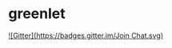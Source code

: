 # greenlet
[![Gitter](https://badges.gitter.im/Join Chat.svg)](https://gitter.im/BoonsNaibot/greenlet?utm_source=badge&utm_medium=badge&utm_campaign=pr-badge&utm_content=badge)